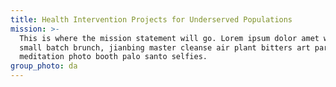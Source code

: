 ```yaml
---
title: Health Intervention Projects for Underserved Populations
mission: >-
  This is where the mission statement will go. Lorem ipsum dolor amet waistcoat
  small batch brunch, jianbing master cleanse air plant bitters art party
  meditation photo booth palo santo selfies.
group_photo: da
---
```


